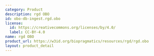 ```yaml
---
category: Product
description: rgd OBO
id: obo-db-ingest.rgd.obo
license:
  id: https://creativecommons.org/licenses/by/4.0/
  label: CC-BY-4.0
name: rgd OBO
product_url: https://w3id.org/biopragmatics/resources/rgd/rgd.obo
layout: product_detail
---
```

